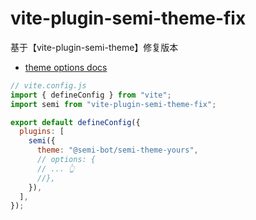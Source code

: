 # vite-plugin-semi-theme-fix
基于【vite-plugin-semi-theme】修复版本


- [theme options docs](https://github.com/DouyinFE/semi-design/tree/main/packages/semi-webpack#api)

```js
// vite.config.js
import { defineConfig } from "vite";
import semi from "vite-plugin-semi-theme-fix";

export default defineConfig({
  plugins: [
    semi({
      theme: "@semi-bot/semi-theme-yours",
      // options: {
      // ... 👆
      //},
    }),
  ],
});
```
